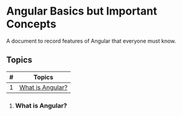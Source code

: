 # Angular Basics but Important Concepts

A document to record features of Angular that everyone must know.

## Topics
| # | Topics |
| - | ------ |
|1 | [What is Angular?](#what-is-angular) |

 
1. ### What is Angular?
